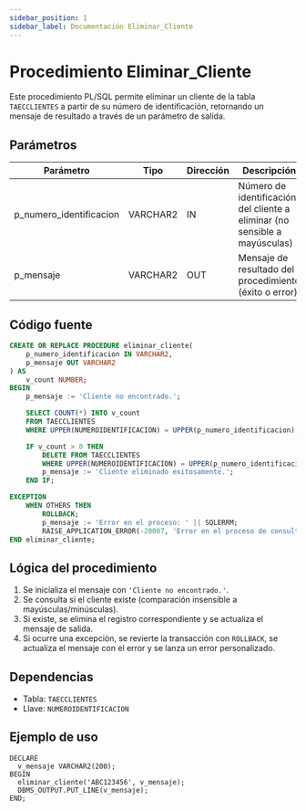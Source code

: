 ```yaml
---
sidebar_position: 1
sidebar_label: Documentación Eliminar_Cliente
---
```


# Procedimiento Eliminar_Cliente

Este procedimiento PL/SQL permite eliminar un cliente de la tabla `TAECCLIENTES` a partir de su número de identificación, retornando un mensaje de resultado a través de un parámetro de salida.

## Parámetros

| Parámetro                 | Tipo       | Dirección | Descripción                                                                |
| ------------------------- | ---------- | --------- | -------------------------------------------------------------------------- |
| p_numero_identificacion   | VARCHAR2   | IN        | Número de identificación del cliente a eliminar (no sensible a mayúsculas) |
| p_mensaje                 | VARCHAR2   | OUT       | Mensaje de resultado del procedimiento (éxito o error)                     |

## Código fuente

```sql
CREATE OR REPLACE PROCEDURE eliminar_cliente(
    p_numero_identificacion IN VARCHAR2,
    p_mensaje OUT VARCHAR2  
) AS
    v_count NUMBER;
BEGIN
    p_mensaje := 'Cliente no encontrado.';  

    SELECT COUNT(*) INTO v_count  
    FROM TAECCLIENTES  
    WHERE UPPER(NUMEROIDENTIFICACION) = UPPER(p_numero_identificacion);

    IF v_count > 0 THEN
        DELETE FROM TAECCLIENTES  
        WHERE UPPER(NUMEROIDENTIFICACION) = UPPER(p_numero_identificacion);
        p_mensaje := 'Cliente eliminado exitosamente.';
    END IF;

EXCEPTION
    WHEN OTHERS THEN
        ROLLBACK;
        p_mensaje := 'Error en el proceso: ' || SQLERRM;
        RAISE_APPLICATION_ERROR(-20007, 'Error en el proceso de consulta del test de cliente' || SQLERRM);
END eliminar_cliente;
```

## Lógica del procedimiento

1. Se inicializa el mensaje con `'Cliente no encontrado.'`.
2. Se consulta si el cliente existe (comparación insensible a mayúsculas/minúsculas).
3. Si existe, se elimina el registro correspondiente y se actualiza el mensaje de salida.
4. Si ocurre una excepción, se revierte la transacción con `ROLLBACK`, se actualiza el mensaje con el error y se lanza un error personalizado.

## Dependencias

- Tabla: `TAECCLIENTES`
- Llave: `NUMEROIDENTIFICACION`

## Ejemplo de uso

```plsql
DECLARE
  v_mensaje VARCHAR2(200);
BEGIN
  eliminar_cliente('ABC123456', v_mensaje);
  DBMS_OUTPUT.PUT_LINE(v_mensaje);
END;
``` 